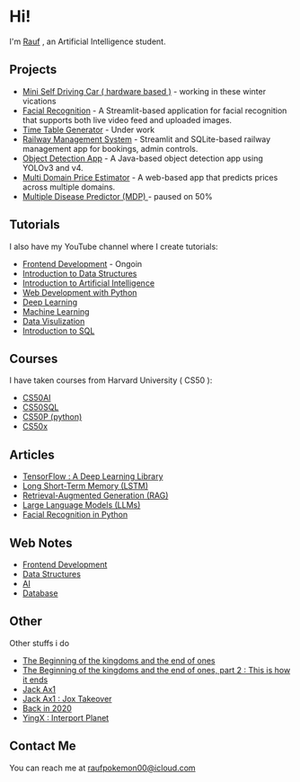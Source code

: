 # Hi!

I'm [Rauf](https://rauf-psi.vercel.app/) , an Artificial Intelligence student.      

## Projects  
* [Mini Self Driving Car ( hardware based )](https://github.com/Raufjatoi/Mini-Self-Driving-Car) - working in these winter vications  
* [Facial Recognition](https://github.com/Raufjatoi/Facial_Recognition) - A Streamlit-based application for facial recognition that supports both live video feed and uploaded images.       
* [Time Table Generator](https://github.com/Raufjatoi/Time_Table_Generator) - Under work                     
* [Railway Management System](https://railway-management-system-by-raufjatoi.streamlit.app/) - Streamlit and SQLite-based railway management app for bookings, admin controls.         
* [Object Detection App](https://github.com/Raufjatoi/Object-Detection-App-in-Java) - A Java-based object detection app using YOLOv3 and v4.                    
* [Multi Domain Price Estimator](https://github.com/Raufjatoi/Multi-domain-price-estimator) - A web-based app that predicts prices across multiple domains.                  
* [Multiple Disease Predictor (MDP) ](https://github.com/Raufjatoi/MDP) - paused on 50%                        
  
## Tutorials
  
I also have my YouTube channel where I create tutorials:   
* [Frontend Development](https://youtube.com/playlist?list=PLTZ70XpJ2zMvxeD6spfcOL_UChq1WS-SK&si=80S40kTOH0IxsXKy) - Ongoin        
* [Introduction to Data Structures](https://youtube.com/playlist?list=PLTZ70XpJ2zMv4mqoqG9i4t-bA7DniXAwO&si=M3jT2G3Klf3rmo4b)   
* [Introduction to Artificial Intelligence](https://youtube.com/playlist?list=PLTZ70XpJ2zMts70NPiFiJXfDy5X7bZ-Eq&si=RuMkDJt3_5vdC2rC) 
* [Web Development with Python](https://youtube.com/playlist?list=PLTZ70XpJ2zMv31q0P-SGhnNcEXRiZ3hCZ&si=A5O0OK0cm5zRA6QR)         
* [Deep Learning](https://youtube.com/playlist?list=PLTZ70XpJ2zMuNhXCnJ9aiJ8Ibwjh-cAl7&si=9ugUfj4kWzidnrVe)         
* [Machine Learning ](https://youtube.com/playlist?list=PLTZ70XpJ2zMuKgSRRwmg1Khj65lzSnh35&si=CGtGVL0sBJSGhPdj)         
* [Data Visulization](https://youtube.com/playlist?list=PLTZ70XpJ2zMuMrqx0CxvFZ8rRnxx6rRh2&si=AhI57OOHVFxEyEtq)     
* [Introduction to SQL](https://youtube.com/playlist?list=PLTZ70XpJ2zMtUAS18Qd0BfP09cGsed05Y&si=ke8n1zHmZYG9DiJl)

## Courses
I have taken courses from Harvard University ( CS50 ):
* [CS50AI](https://github.com/Raufjatoi/AI/blob/main/CERTIFICATE/CS50AI.png)        
* [CS50SQL](https://certificates.cs50.io/5474ee9d-9d6f-4d14-bf3f-904daddc9ccd.pdf?size=letter)
* [CS50P (python)](https://certificates.cs50.io/ff15df9f-1e63-4761-b65b-643483a373af.pdf?size=letter)
* [CS50x](https://github.com/Raufjatoi/CS50x/blob/main/CS50x%20certificate/CS50x.png)         

  
 
## Articles   

* [TensorFlow : A Deep Learning Library](https://medium.com/python-in-plain-english/tensorflow-a-deep-learning-library-7b8361b67536)         
* [Long Short-Term Memory (LSTM)](https://medium.com/python-in-plain-english/long-short-term-memory-lstm-3ad9a68c052b)         
* [Retrieval-Augmented Generation (RAG)](https://medium.com/python-in-plain-english/retrieval-augmented-generation-rag-14d05a8397bd)        
* [Large Language Models (LLMs)](https://medium.com/python-in-plain-english/large-language-models-llms-c05ba727f23e)         
* [Facial Recognition in Python](https://medium.com/@raufpokemon00/facial-recognition-in-python-fc9229555eb4)                

## Web Notes   


* [Frontend Development](https://raufjatoi.github.io/Frontend-Development/)     
* [Data Structures](https://raufjatoi.github.io/Introduction-to-Data-Structure/)     
* [AI](https://raufjatoi.github.io/AI/)      
* [Database](https://raufjatoi.github.io/SQL/)     
     
## Other   

Other stuffs i do   
* [The Beginning of the kingdoms and the end of ones](https://medium.com/@raufpokemon00/the-beginning-of-the-kingdoms-and-the-end-of-ones-376e57add304)          
* [The Beginning of the kingdoms and the end of ones, part 2 : This is how it ends](https://medium.com/@raufpokemon00/the-beginning-of-the-kingdoms-and-the-end-of-ones-part-2-this-is-how-it-ends-292778e684a6)     
* [Jack Ax1](https://medium.com/@raufpokemon00/jack-ax1-b4c6de00c47d)   
* [Jack Ax1 : Jox Takeover ](https://medium.com/@raufpokemon00/jack-ax1-jox-takeover-9408209ae98b)    
* [Back in 2020 ](https://medium.com/@raufpokemon00/back-in-2020-b331edc0041b)          
* [YingX : Interport Planet](https://medium.com/@raufpokemon00/yingx-interport-planet-5b3d77036d0e)    
 
## Contact Me   
 
You can reach me at <raufpokemon00@icloud.com>      

